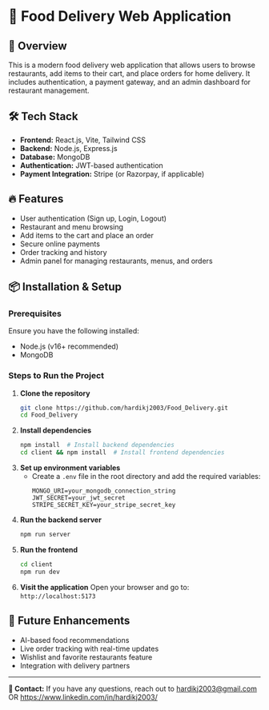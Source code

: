 # 🍔 Food Delivery Web Application

## 🚀 Overview
This is a modern food delivery web application that allows users to browse restaurants, add items to their cart, and place orders for home delivery. It includes authentication, a payment gateway, and an admin dashboard for restaurant management.

## 🛠️ Tech Stack
- **Frontend:** React.js, Vite, Tailwind CSS
- **Backend:** Node.js, Express.js
- **Database:** MongoDB
- **Authentication:** JWT-based authentication
- **Payment Integration:** Stripe (or Razorpay, if applicable)

## 🔥 Features
- User authentication (Sign up, Login, Logout)
- Restaurant and menu browsing
- Add items to the cart and place an order
- Secure online payments
- Order tracking and history
- Admin panel for managing restaurants, menus, and orders

## 📦 Installation & Setup
### Prerequisites
Ensure you have the following installed:
- Node.js (v16+ recommended)
- MongoDB

### Steps to Run the Project
1. **Clone the repository**
   ```bash
   git clone https://github.com/hardikj2003/Food_Delivery.git
   cd Food_Delivery
   ```
2. **Install dependencies**
   ```bash
   npm install  # Install backend dependencies
   cd client && npm install  # Install frontend dependencies
   ```
3. **Set up environment variables**
   - Create a `.env` file in the root directory and add the required variables:
     ```env
     MONGO_URI=your_mongodb_connection_string
     JWT_SECRET=your_jwt_secret
     STRIPE_SECRET_KEY=your_stripe_secret_key
     ```
4. **Run the backend server**
   ```bash
   npm run server
   ```
5. **Run the frontend**
   ```bash
   cd client
   npm run dev
   ```
6. **Visit the application**
   Open your browser and go to: `http://localhost:5173`

## 🎯 Future Enhancements
- AI-based food recommendations
- Live order tracking with real-time updates
- Wishlist and favorite restaurants feature
- Integration with delivery partners

---
**📧 Contact:** If you have any questions, reach out to hardikj2003@gmail.com  OR  https://www.linkedin.com/in/hardikj2003/
